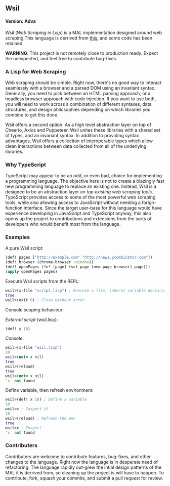 ## Wsil 
#### Version: Adva
Wsil (*Web Scraping in Lisp*) is a MAL implementation designed around web scraping.This language is derrived from [this](https://github.com/kanaka/mal/blob/master/impls/ts/step4_if_fn_do.ts), 
and some code has been retained.


**WARNING**: This project is not remotely close to production ready. Expect the unexpected,
and feel free to contribute bug-fixes.

### A Lisp for Web Scraping

Web scraping should be simple. Right now, there's no good way to interact seamlessly with a browser
and a parsed DOM using an invariant syntax. Generally, you need to pick between an HTML parsing approach,
or a headless browser approach with code injection. If you want to use both, you will need to work across a
combination of different syntaxes, data structures, and design philosophies depending on which libraries you
combine to get this done.  

Wsil offers a second option. As a high level abstraction layer on top of Cheerio, Axios and Puppeteer, Wsil 
unites these libraries with a shared set of types, and an invariant syntax. In addition to providing syntax advantages, Wsil offers a collection of interoperable types which allow clean interactions between data collected
from all of the underlying libraries.

### Why TypeScript

TypeScript may appear to be an odd, or even bad, choice for implementing a programming language. The objective here 
is not to create a blazingly fast new programming language to replace an existing one. Instead, Wsil is a designed
to be an abstraction layer *on top existing web scraping tools*. TypeScript provides access to some of the most powerful
web scraping tools, while also allowing access to JavaScript without needing a forign-function interface. Since the target
user-base for this language would have experience developing in JavaScript and TypeScript anyway, this also opens up
the project to contributions and extensions from the sorts of developers who would benefit most from the language.

### Examples

A pure Wsil script:

```clojure
(def! pages ["http://example.com" "http://news.ycombinator.com"])
(def! browser (chrome-browser :window))
(def! openPages (fn* [page] (set-page (new-page browser) page)))
(apply openPages pages)
```

Execute Wsil scripts from the REPL:
```clojure
wsil>(x-file "script.lisp") ; Execute a file, inheret variable declarations
true
wsil>(exit 0) ; Close without error
```

Console scoping behaviour:

*External script* (wsil.lisp): 

```clojure
(def! x 10)
```

*Console*:
```clojure
wsil>(x-file "wsil.lisp")
10
wsil>(not= x nil)
true
wsil>(reload)
true
wsil>(not= x nil)
'x' not found
```
Define variable, then refresh environment:

```clojure
wsil>(def! x 10) ; Define a variable
10
wsil>x ; Inspect it
10
wsil>(reload) ; Refresh the env
true
wsil>x ; Inspect
'x' not found
```

### Contributers

Contributers are welcome to contribute features, bug-fixes, and other changes to the language. 
Right now the language is in desperate need of refactoring. The language rapidly out-grew the 
intial design patterns of the MAL it is derrived from, so cleaning up the project is will have to happen. 
To contribute, fork, squash your commits, and submit a pull request for review.
